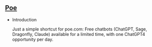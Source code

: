 ## [Poe](/advance/chatpoe)

- Introduction

  Just a simple shortcut for poe.com: Free chatbots (ChatGPT, Sage, Dragonfly, Claude) available for a limited time,
  with one ChatGPT4 opportunity per day.

